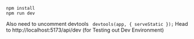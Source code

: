 ```
npm install
npm run dev
```


Also need to uncomment devtools ``` devtools(app, { serveStatic });```
Head to http://localhost:5173/api/dev (for Testing out Dev Environment)